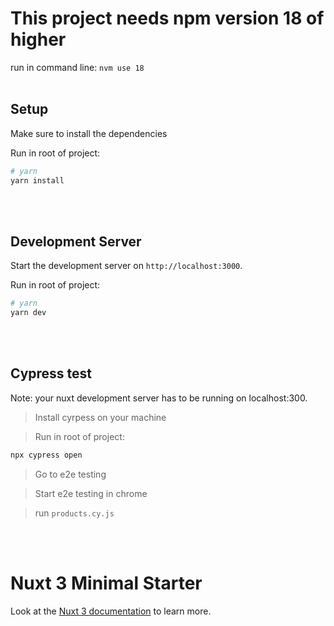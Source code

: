 # This project needs npm version 18 of higher

run in command line:
`nvm use 18`
<br />
<br />

## Setup

Make sure to install the dependencies

Run in root of project:

```bash
# yarn
yarn install
```

<br />
<br />

## Development Server

Start the development server on `http://localhost:3000`.

Run in root of project:

```bash
# yarn
yarn dev
```

<br />
<br />

## Cypress test

Note: your nuxt development server has to be running on localhost:300.

> Install cyrpess on your machine

> Run in root of project:

```bash
npx cypress open
```

> Go to e2e testing

> Start e2e testing in chrome

> run `products.cy.js`
<br />
<br />

# Nuxt 3 Minimal Starter

Look at the [Nuxt 3 documentation](https://nuxt.com/docs/getting-started/introduction) to learn more.
